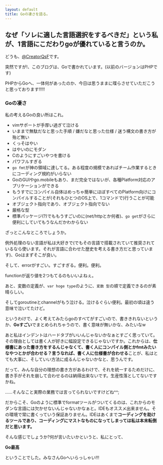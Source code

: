 ```yaml
---
layout: default
title: Goの凄さを語る。
---
```


## なぜ「ソレに適した言語選択をするべきだ」という私が、1言語にこだわりgoが優れていると言うのか。

どうも、[@CreatorQsF](http://f.9en.co/?move=mainSns)です。

突然ですが!、このブログは、Goで書かれています。(以前のバージョンはPHPです)

PHPからGoへ、一体何があったのか、今日は思うままに喋らさせていただこうと思っております!!!!!

### Goの凄さ

私の考えるGoの良い所はこれ。

- vimサポートが手厚い過ぎて泣ける
- いままで無駄だなと思った手順 / 嫌だなと思った仕様 / 迷う構文の書き方が殆ど無い
- くっそはやい
- はやいのにモダン
- Cのようにすごいやつを書ける
- パワフルすぎる
- `go fmt`が神の領域に達してる。ある程度の規模であればチーム作業するときにコーディング規約がいらない
- GoのGUIやgo.mobileもあり、まだ完全ではないが、各種Platform対応のアプリケーションができる
- もうすでにコンパイル自体はめっちゃ簡単にほぼすべてのPlatform向けにコンパイルすることが(それもひとつのOS上で、1コマンドで)行うことが可能
- オブジェクト指向であり、オブジェクト指向でない
- 厳格な型
- 標準パッケージ(?)でももうすごいのに(net/httpとか何者)、`go get`がさらに便利にしていてもうなんだかわからない

ざっとこんなところでしょうか。

例外処理のない言語が私は大好きで(でもその言語で搭載されていて推奨されているなら使います。それが言語に合わせた歴史を考える書き方だと思っています)、Goはまずそこが良い。

そして、errorがすごい。すごすぎる。便利。便利。

functionが返り値を2つもてるのもいいよねぇ。

あと、変数の定義が、`var hoge type`のように、`変数 型`の順で定義できるのが素晴らしい。

そしてgoroutineとchannelがもう泣ける。泣けるぐらい便利。最初の頃は違う意味で泣いてたけど。

というわけで、よく考えてみたらgoのすべてがすごいので、書ききれないというか、**Goすごい**でまとめられちゃうので、書く意味が無いかな、みたいなw

あと私はインデントはハードタブがいいんじゃないかなぁとすごく思っていて。その理由としては書く人が好きに幅設定できるじゃないですか。これからは、**仕様書にあった書き方をするんじゃなくて、書く人にコンパイル側とかfmtみたいなやつとかが合わせる？言うなれば、書く人に仕様書が合わせる**ことが、私はとても大事に、そしていい方法に成るんじゃないかなと、思うんです。

だって、みんな自分の理想の書き方があるわけで、それを統一するためだけに、書き手がそれを崩して合わせるのは納得出来ないです。生産性落としてないですかね。

……そんなこと実際の業務では言ってられないですけどね^^;

だからこそ、Goのように標準でformatツールがついてくるのは、これからのモダンな言語には欠かせないんじゃないかなぁと。IDEもオススメ出来ません。その環境で常に書くっていう保証ありません。IDEはあくまで**コーディングを助けるツールであり、コーディングにマストなものになってしまっては私は本末転倒だと思います。**

そんな感じでしょうか?何が言いたいかというと、私にとって、

**Go最高**

ということでした。みなさんGoへいらっしゃい!!!